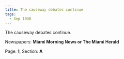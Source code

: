 ```yaml
---  
title: The causeway debates continue  
tags:  
  - Sep 1938  
---  
```

  
The causeway debates continue.  
  
Newspapers: **Miami Morning News or The Miami Herald**  
  
Page: **1**, Section: **A** 
